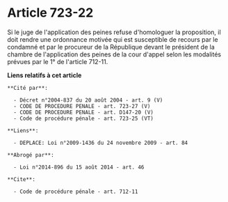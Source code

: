 # Article 723-22

Si le juge de l'application des peines refuse d'homologuer la proposition, il doit rendre une ordonnance motivée qui est
susceptible de recours par le condamné et par le procureur de la République devant le président de la chambre de
l'application des peines de la cour d'appel selon les modalités prévues par le 1° de l'article 712-11.

**Liens relatifs à cet article**

	**Cité par**:

	  - Décret n°2004-837 du 20 août 2004 - art. 9 (V)
	  - CODE DE PROCEDURE PENALE - art. 723-27 (V)
	  - CODE DE PROCEDURE PENALE - art. D147-20 (V)
	  - Code de procédure pénale - art. 723-25 (VT)

	**Liens**:

	  - DEPLACE: Loi n°2009-1436 du 24 novembre 2009 - art. 84

	**Abrogé par**:

	  - Loi n°2014-896 du 15 août 2014 - art. 46

	**Cite**:

	  - Code de procédure pénale - art. 712-11
